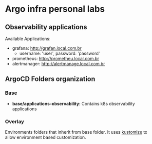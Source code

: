 # Argo infra personal labs

## Observability applications

Available Applications:

- grafana: <http://grafan.local.com.br>
  - username: 'user', password: 'password'
- prometheus: <http://prometheu.local.com.br>
- alertmanager: <http://alertmanage.local.com.br>

## ArgoCD Folders organization

### Base

- **base/applications-observability**: Contains k8s observability applications

### Overlay

Environments folders that inherit from base folder. It uses [kustomize](https://github.com/kubernetes-sigs/kustomize) to allow environment based customization.
